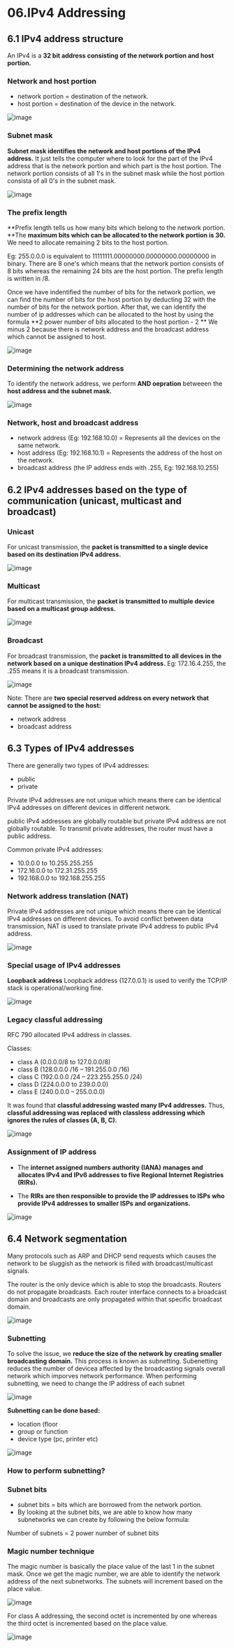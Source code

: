# 06.IPv4 Addressing

## 6.1 IPv4 address structure
An IPv4 is a **32 bit address consisting of the network portion and host portion.**

### Network and host portion
- network portion = destination of the network.
- host portion = destination of the device in the network.

![image](https://github.com/Fong20/Learning-repository/assets/150316121/826c0151-602a-44ab-82bb-501a0ea1e10a)

### Subnet mask
**Subnet mask identifies the network and host portions of the IPv4 address.** It just tells the computer where to look for the part of the IPv4 address that is the network portion and which part is the host portion. The network portion consists of all 1's in the subnet mask while the host portion consista of all 0's in the subnet mask.

![image](https://github.com/Fong20/Learning-repository/assets/150316121/b155232c-46ae-41f4-8b4a-63e0f0ff1131)


### The prefix length
**Prefix length tells us how many bits which belong to the network portion. **The **maximum bits which can be allocated to the network portion is 30.** We need to allocate remaining 2 bits to the host portion.

Eg: 255.0.0.0 is equivalent to 11111111.00000000.00000000.00000000 in binary. There are 8 one's which means that the network portion consists of 8 bits whereas the remaining 24 bits are the host portion. The prefix length is written in /8.

Once we have indentified the number of bits for the network portion, we can find the number of bits for the host portion by deducting 32 with the number of bits for the network portion. After that, we can identify the number of ip addresses which can be allocated to the host by using the formula **2 power number of bits allocated to the host portion - 2
** We minus 2 because there is network address and the broadcast address which cannot be assigned to host.

![image](https://github.com/Fong20/Learning-repository/assets/150316121/5287e949-b8f3-4d3d-966e-2020a2fcf85e)

### Determining the network address
To identify the network address, we perform **AND oepration** betweeen the **host address and the subnet mask.**

![image](https://github.com/Fong20/Learning-repository/assets/150316121/bb16dd8d-2502-413c-bb4e-e72978a393eb)


### Network, host and broadcast address
- network address (Eg: 192.168.10.0) = Represents all the devices on the same network.
- host address (Eg: 192.168.10.1) = Represents the address of the host on the network.
- broadcast address (the IP address ends with .255, Eg: 192.168.10.255)

## 6.2 IPv4 addresses based on the type of communication (unicast, multicast and broadcast)

### Unicast
For unicast transmission, the **packet is transmitted to a single device based on its destination IPv4 address.**

![image](https://github.com/Fong20/Learning-repository/assets/150316121/6c56652f-059e-4bf9-9181-f34b656fb131)

### Multicast
For multicast transmission, the **packet is transmitted to multiple device based on a multicast group address.**

![image](https://github.com/Fong20/Learning-repository/assets/150316121/8a84ea05-0f91-49ce-a0d4-b47ec0e05fab)

### Broadcast
For broadcast transmission, the **packet is transmitted to all devices in the network based on a unique destination IPv4 address.** Eg: 172.16.4.255, the .255 means it is a broadcast transmission.

![image](https://github.com/Fong20/Learning-repository/assets/150316121/35c74e34-e1fe-410e-9631-47df06a2cde9)

Note: There are **two special reserved address on every network that cannot be assigned to the host:**
- network address
- broadcast address

## 6.3 Types of IPv4 addresses

There are generally two types of IPv4 addresses:
- public
- private

Private IPv4 addresses are not unique which means there can be identical IPv4 addresses on different devices in different network. 

public IPv4 addresses are globally routable but private IPv4 address are not globally routable. To transmit private addresses, the router must have a public address.

Common private IPv4 addresses:
- 10.0.0.0 to 10.255.255.255
- 172.16.0.0 to 172.31.255.255
- 192.168.0.0 to 192.168.255.255

### Network address translation (NAT)
Private IPv4 addresses are not unique which means there can be identical IPv4 addresses on different devices. To avoid conflict between data transmission, NAT is used to translate private IPv4 address to public IPv4 address.

![image](https://github.com/Fong20/Learning-repository/assets/150316121/0675a6f9-3b95-424b-a699-d3ffd839e012)

### Special usage of IPv4 addresses

**Loopback address**
Loopback address (127.0.0.1) is used to verify the TCP/IP stack  is operational/working fine.

![image](https://github.com/Fong20/Learning-repository/assets/150316121/7f181679-38a5-41da-be64-23eabc70eb32)


### Legacy classful addressing
RFC 790 allocated IPv4 address in classes.

Classes:
- class A (0.0.0.0/8 to 127.0.0.0/8)
- class B (128.0.0.0 /16 – 191.255.0.0 /16)
- class C (192.0.0.0 /24 – 223.255.255.0 /24)
- class D (224.0.0.0 to 239.0.0.0)
- class E (240.0.0.0 – 255.0.0.0)

It was found that **classful addressing wasted many IPv4 addresses.** Thus, **classful addressing was replaced with classless addressing which ignores the rules of classes (A, B, C).**

![image](https://github.com/Fong20/Learning-repository/assets/150316121/abe90231-5644-4e22-9d68-640b64701611)


### Assignment of IP address
- The **internet assigned numbers authority (IANA)** **manages and allocates IPv4 and IPv6 addresses to five Regional Internet Registries (RIRs).**

- The **RIRs are then responsible to provide the IP addresses to ISPs who provide IPv4 addresses to smaller ISPs and organizations.**

![image](https://github.com/Fong20/Learning-repository/assets/150316121/c24467b7-6b8c-48b8-bc03-d0dff8f4b75a)


## 6.4 Network segmentation
Many protocols such as ARP and DHCP send requests which causes the network to be sluggish as the network is filled with broadcast/multicast signals. 

The router is the only device which is able to stop the broadcasts. Routers do not propagate broadcasts. Each router interface connects to a broadcast domain and broadcasts are only propagated within that specific broadcast domain.

![image](https://github.com/Fong20/Learning-repository/assets/150316121/71d97c59-67c5-4584-b57c-8b4a27b9a8cd)

### Subnetting
To solve the issue, we **reduce the size of the network by creating smaller broadcasting domain.** This process is known as subnetting. Subenetting reduces the number of devicea affected by the broadcasting signals overall network which imporves network performance. When performing subnetting, we need to change the IP address of each subnet

![image](https://github.com/Fong20/Learning-repository/assets/150316121/23a3adb4-5454-43e3-aca8-b6426d381855)


**Subnetting can be done based:**
- location (floor
- group or function
- device type (pc, printer etc)

![image](https://github.com/Fong20/Learning-repository/assets/150316121/c7eb0810-f947-4bf0-94b0-a7bdaa9195bf)


### How to perform subnetting?

### Subnet bits
- subnet bits = bits which are borrowed from the network portion.
- By looking at the subnet bits, we are able to know how many subnetworks we can create by following the below formula:

Number of subnets = 2 power number of subnet bits

### Magic number technique
The magic number is basically the place value of the last 1 in the subnet mask. Once we get the magic number,  we are able to identify the network address of the next subnetworks. The subnets will increment based on the place value.

![image](https://github.com/Fong20/Learning-repository/assets/150316121/196f4bd8-7192-400e-9115-8dd8cc389f27)

For class A addressing, the second octet is incremented by one whereas the third octet is incremented based on the place value.

![image](https://github.com/Fong20/Learning-repository/assets/150316121/a67e04e2-cdbb-4201-9f31-ee772ef52ecf)




